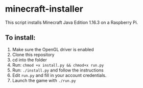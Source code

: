 # minecraft-installer

This script installs Minecraft Java Edition 1.16.3 on a Raspberry Pi. 

## To install:
1. Make sure the OpenGL driver is enabled
2. Clone this repository
3. cd into the folder
4. Run: `chmod +x install.py && chmod+x run.py`
5. Run: `./install.py` and follow the instructions
6. Edit `run.py` and fill in your account credentials.
7. Launch the game with `./run.py`
